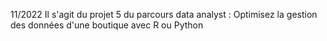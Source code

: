 11/2022  Il s'agit du projet 5 du parcours data analyst : Optimisez la gestion des données d'une boutique avec R ou Python

